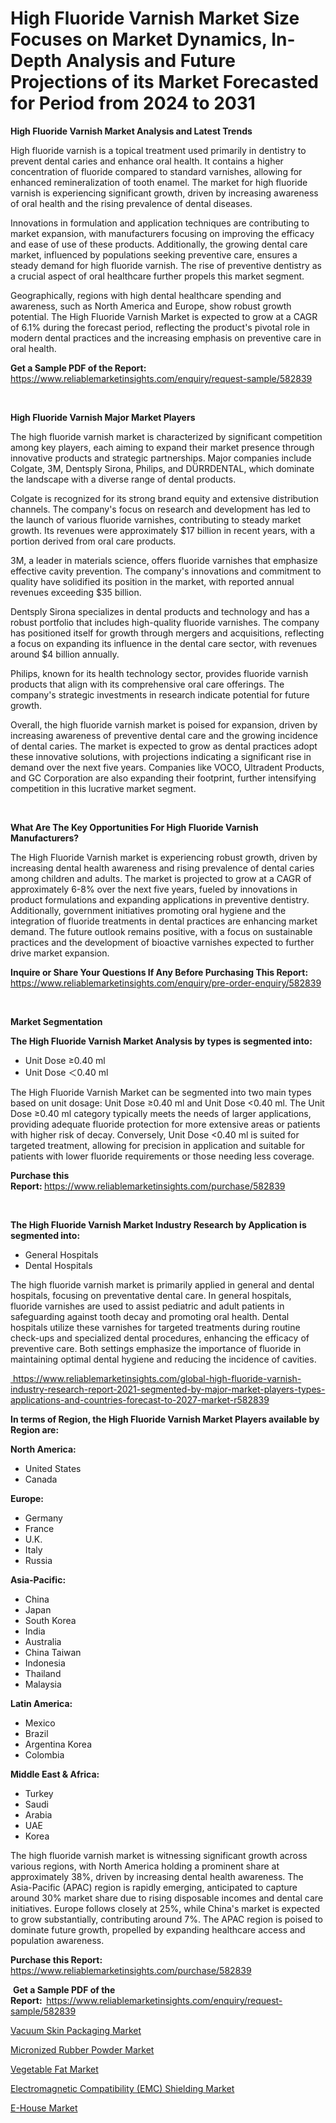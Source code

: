 <p><h1>High Fluoride Varnish Market Size Focuses on Market Dynamics, In-Depth Analysis and Future Projections of its Market Forecasted for Period from 2024 to 2031</h1></p><p><strong>High Fluoride Varnish Market Analysis and Latest Trends</strong></p>
<p><p>High fluoride varnish is a topical treatment used primarily in dentistry to prevent dental caries and enhance oral health. It contains a higher concentration of fluoride compared to standard varnishes, allowing for enhanced remineralization of tooth enamel. The market for high fluoride varnish is experiencing significant growth, driven by increasing awareness of oral health and the rising prevalence of dental diseases. </p><p>Innovations in formulation and application techniques are contributing to market expansion, with manufacturers focusing on improving the efficacy and ease of use of these products. Additionally, the growing dental care market, influenced by populations seeking preventive care, ensures a steady demand for high fluoride varnish. The rise of preventive dentistry as a crucial aspect of oral healthcare further propels this market segment.</p><p>Geographically, regions with high dental healthcare spending and awareness, such as North America and Europe, show robust growth potential. The High Fluoride Varnish Market is expected to grow at a CAGR of 6.1% during the forecast period, reflecting the product's pivotal role in modern dental practices and the increasing emphasis on preventive care in oral health.</p></p>
<p><strong>Get a Sample PDF of the Report:&nbsp;</strong> <a href="https://www.reliablemarketinsights.com/enquiry/request-sample/582839?utm_campaign=1398&utm_medium=2&utm_source=Github&utm_content=ia&utm_term=27092024&utm_id=high-fluoride-varnish">https://www.reliablemarketinsights.com/enquiry/request-sample/582839</a></p>
<p>&nbsp;</p>
<p><strong>High Fluoride Varnish Major Market Players</strong></p>
<p><p>The high fluoride varnish market is characterized by significant competition among key players, each aiming to expand their market presence through innovative products and strategic partnerships. Major companies include Colgate, 3M, Dentsply Sirona, Philips, and DÜRRDENTAL, which dominate the landscape with a diverse range of dental products.</p><p>Colgate is recognized for its strong brand equity and extensive distribution channels. The company's focus on research and development has led to the launch of various fluoride varnishes, contributing to steady market growth. Its revenues were approximately $17 billion in recent years, with a portion derived from oral care products.</p><p>3M, a leader in materials science, offers fluoride varnishes that emphasize effective cavity prevention. The company's innovations and commitment to quality have solidified its position in the market, with reported annual revenues exceeding $35 billion.</p><p>Dentsply Sirona specializes in dental products and technology and has a robust portfolio that includes high-quality fluoride varnishes. The company has positioned itself for growth through mergers and acquisitions, reflecting a focus on expanding its influence in the dental care sector, with revenues around $4 billion annually.</p><p>Philips, known for its health technology sector, provides fluoride varnish products that align with its comprehensive oral care offerings. The company's strategic investments in research indicate potential for future growth.</p><p>Overall, the high fluoride varnish market is poised for expansion, driven by increasing awareness of preventive dental care and the growing incidence of dental caries. The market is expected to grow as dental practices adopt these innovative solutions, with projections indicating a significant rise in demand over the next five years. Companies like VOCO, Ultradent Products, and GC Corporation are also expanding their footprint, further intensifying competition in this lucrative market segment.</p></p>
<p>&nbsp;</p>
<p><strong>What Are The Key Opportunities For High Fluoride Varnish Manufacturers?</strong></p>
<p><p>The High Fluoride Varnish market is experiencing robust growth, driven by increasing dental health awareness and rising prevalence of dental caries among children and adults. The market is projected to grow at a CAGR of approximately 6-8% over the next five years, fueled by innovations in product formulations and expanding applications in preventive dentistry. Additionally, government initiatives promoting oral hygiene and the integration of fluoride treatments in dental practices are enhancing market demand. The future outlook remains positive, with a focus on sustainable practices and the development of bioactive varnishes expected to further drive market expansion.</p></p>
<p><strong>Inquire or Share Your Questions If Any Before Purchasing This Report:</strong> <a href="https://www.reliablemarketinsights.com/enquiry/pre-order-enquiry/582839?utm_campaign=1398&utm_medium=2&utm_source=Github&utm_content=ia&utm_term=27092024&utm_id=high-fluoride-varnish">https://www.reliablemarketinsights.com/enquiry/pre-order-enquiry/582839</a></p>
<p>&nbsp;</p>
<p><strong>Market Segmentation</strong></p>
<p><strong>The High Fluoride Varnish Market Analysis by types is segmented into:</strong></p>
<p><ul><li>Unit Dose ≥0.40 ml</li><li>Unit Dose ＜0.40 ml</li></ul></p>
<p><p>The High Fluoride Varnish Market can be segmented into two main types based on unit dosage: Unit Dose ≥0.40 ml and Unit Dose <0.40 ml. The Unit Dose ≥0.40 ml category typically meets the needs of larger applications, providing adequate fluoride protection for more extensive areas or patients with higher risk of decay. Conversely, Unit Dose <0.40 ml is suited for targeted treatment, allowing for precision in application and suitable for patients with lower fluoride requirements or those needing less coverage.</p></p>
<p><strong>Purchase this Report:&nbsp;</strong><a href="https://www.reliablemarketinsights.com/purchase/582839?utm_campaign=1398&utm_medium=2&utm_source=Github&utm_content=ia&utm_term=27092024&utm_id=high-fluoride-varnish">https://www.reliablemarketinsights.com/purchase/582839</a></p>
<p>&nbsp;</p>
<p><strong>The High Fluoride Varnish Market Industry Research by Application is segmented into:</strong></p>
<p><ul><li>General Hospitals</li><li>Dental Hospitals</li></ul></p>
<p><p>The high fluoride varnish market is primarily applied in general and dental hospitals, focusing on preventative dental care. In general hospitals, fluoride varnishes are used to assist pediatric and adult patients in safeguarding against tooth decay and promoting oral health. Dental hospitals utilize these varnishes for targeted treatments during routine check-ups and specialized dental procedures, enhancing the efficacy of preventive care. Both settings emphasize the importance of fluoride in maintaining optimal dental hygiene and reducing the incidence of cavities.</p></p>
<p><a href="https://www.reliablemarketinsights.com/global-high-fluoride-varnish-industry-research-report-2021-segmented-by-major-market-players-types-applications-and-countries-forecast-to-2027-market-r582839?utm_campaign=1398&utm_medium=2&utm_source=Github&utm_content=ia&utm_term=27092024&utm_id=high-fluoride-varnish">&nbsp;https://www.reliablemarketinsights.com/global-high-fluoride-varnish-industry-research-report-2021-segmented-by-major-market-players-types-applications-and-countries-forecast-to-2027-market-r582839</a></p>
<p><strong>In terms of Region, the High Fluoride Varnish Market Players available by Region are:</strong></p>
<p>
    <p> <strong> North America: </strong>
        <ul>
            <li>United States</li>
            <li>Canada</li>
        </ul>
        </p> 
    <p> <strong> Europe: </strong>
        <ul>
            <li>Germany</li>
            <li>France</li>
            <li>U.K.</li>
            <li>Italy</li>
            <li>Russia</li>
        </ul>
        </p> 
    <p> <strong> Asia-Pacific: </strong>
        <ul>
            <li>China</li>
            <li>Japan</li>
            <li>South Korea</li>
            <li>India</li>
            <li>Australia</li>
            <li>China Taiwan</li>
            <li>Indonesia</li>
            <li>Thailand</li>
            <li>Malaysia</li>
        </ul>
        </p> 
    <p> <strong> Latin America: </strong>
        <ul>
            <li>Mexico</li>
            <li>Brazil</li>
            <li>Argentina Korea</li>
            <li>Colombia</li>
        </ul>
        </p> 
    <p> <strong> Middle East & Africa: </strong>
        <ul>
            <li>Turkey</li>
            <li>Saudi</li>
            <li>Arabia</li>
            <li>UAE</li>
            <li>Korea</li>
        </ul>
    </p>
    </p>
<p><p>The high fluoride varnish market is witnessing significant growth across various regions, with North America holding a prominent share at approximately 38%, driven by increasing dental health awareness. The Asia-Pacific (APAC) region is rapidly emerging, anticipated to capture around 30% market share due to rising disposable incomes and dental care initiatives. Europe follows closely at 25%, while China's market is expected to grow substantially, contributing around 7%. The APAC region is poised to dominate future growth, propelled by expanding healthcare access and population awareness.</p></p>
<p><strong>Purchase this Report: </strong><a href="https://www.reliablemarketinsights.com/purchase/582839?utm_campaign=1398&utm_medium=2&utm_source=Github&utm_content=ia&utm_term=27092024&utm_id=high-fluoride-varnish">https://www.reliablemarketinsights.com/purchase/582839</a></p>
<p>&nbsp;<strong>Get a Sample PDF of the Report:&nbsp;&nbsp;</strong><a href="https://www.reliablemarketinsights.com/enquiry/request-sample/582839?utm_campaign=1398&utm_medium=2&utm_source=Github&utm_content=ia&utm_term=27092024&utm_id=high-fluoride-varnish">https://www.reliablemarketinsights.com/enquiry/request-sample/582839</a></p>
<p><strong></strong></p>
<p><p><a href="https://www.linkedin.com/pulse/global-vacuum-skin-packaging-industry-research-report-competitive-dyjlf?utm_campaign=1398&utm_medium=2&utm_source=Github&utm_content=ia&utm_term=27092024&utm_id=high-fluoride-varnish">Vacuum Skin Packaging Market</a></p><p><a href="https://www.linkedin.com/pulse/global-micronized-rubber-powder-market-size-expected-experience-jt3hf?utm_campaign=1398&utm_medium=2&utm_source=Github&utm_content=ia&utm_term=27092024&utm_id=high-fluoride-varnish">Micronized Rubber Powder Market</a></p><p><a href="https://www.linkedin.com/pulse/strategic-roadmap-global-vegetable-fat-market-insights-opportunities-i9vff?utm_campaign=1398&utm_medium=2&utm_source=Github&utm_content=ia&utm_term=27092024&utm_id=high-fluoride-varnish">Vegetable Fat Market</a></p><p><a href="https://issuu.com/reportprime-2/docs/electromagnetic-compatibility-emc-s_bdee971b7951c7?utm_campaign=1398&utm_medium=2&utm_source=Github&utm_content=ia&utm_term=27092024&utm_id=high-fluoride-varnish">Electromagnetic Compatibility (EMC) Shielding Market</a></p><p><a href="https://issuu.com/reportprime-2/docs/e-house-market-size-2030.pptx_8a8cedb2b9cdab?utm_campaign=1398&utm_medium=2&utm_source=Github&utm_content=ia&utm_term=27092024&utm_id=high-fluoride-varnish">E-House Market</a></p></p>